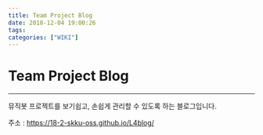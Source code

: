 ```yaml
---
title: Team Project Blog
date: 2018-12-04 19:00:26
tags:
categories: ["WIKI"]
---
```


# Team Project Blog

---

뮤직봇 프로젝트를 보기쉽고, 손쉽게 관리할 수 있도록 하는 블로그입니다.

주소 : https://18-2-skku-oss.github.io/L4blog/
